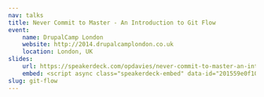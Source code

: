 ```yaml
---
nav: talks
title: Never Commit to Master - An Introduction to Git Flow
event:
    name: DrupalCamp London
    website: http://2014.drupalcamplondon.co.uk
    location: London, UK
slides:
    url: https://speakerdeck.com/opdavies/never-commit-to-master-an-introduction-to-git-flow
    embed: <script async class="speakerdeck-embed" data-id="201559e0f103013198dd5a5f6f23ab67" data-ratio="1.29456384323641" src="//speakerdeck.com/assets/embed.js"></script>
slug: git-flow
---
```

